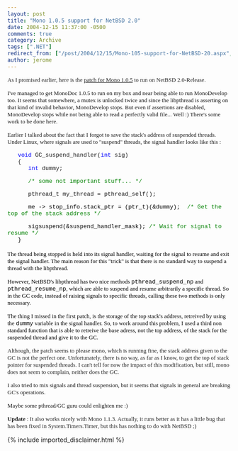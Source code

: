 ```yaml
---
layout: post
title: "Mono 1.0.5 support for NetBSD 2.0"
date: 2004-12-15 11:37:00 -0500
comments: true
category: Archive
tags: [".NET"]
redirect_from: ["/post/2004/12/15/Mono-105-support-for-NetBSD-20.aspx", "/post/2004/12/15/mono-105-support-for-netbsd-20.aspx"]
author: jerome
---
```

<!-- more -->
<p>
<font face="Tahoma" size="2">As I promised earlier, here is the <a href="http://msdn.labtech.epitech.net/mono/mono-netbsd-20041216.patch.gz">patch for Mono 1.0.5</a> to run on NetBSD 2.0-Release.</font>
</p>
<p>
<font face="Tahoma" size="2">I&#39;ve managed to get MonoDoc 1.0.5 to run on my box and near being able to run MonoDevelop too. It seems that somewhere, a mutex is unlocked twice and since the libpthread is asserting on that kind of invalid behavior, MonoDevelop stops. But even if assertions are disabled, MonoDevelop stops while not being able to read a perfectly valid file... Well :) There&#39;s some work to be done here.</font>
</p>
<p>
<font face="Tahoma" size="2">Earlier I talked about the fact that I forgot to save the stack&#39;s address of suspended threads. Under Linux, where signals are used to &quot;suspend&quot; threads, the signal handler looks like this :</font>
</p>
<font color="#0000ff"><font face="Courier New" size="2">&nbsp;&nbsp;&nbsp;void </font></font><font size="2"><font face="Courier New">GC_suspend_handler(<font color="#0000ff">int</font> sig)<br />
&nbsp;&nbsp; {<br />
<font color="#0000ff">&nbsp;&nbsp; &nbsp;&nbsp; int</font> dummy;</font> </font>
<p>
<font face="Courier New" size="2" color="#008000">&nbsp;&nbsp; &nbsp;&nbsp; /* some not important stuff... */</font>
</p>
<font face="Courier New" size="2">&nbsp;&nbsp; &nbsp;&nbsp; pthread_t my_thread = pthread_self();</font><font color="#008000"><font size="2"> </font>
<p>
<font face="Courier New" color="#000000"><font size="2">&nbsp;&nbsp;&nbsp; &nbsp; me -&gt; stop_info.stack_ptr = (ptr_t)(&amp;dummy);&nbsp; <font color="#008000">/* Get the top of the stack address */</font></font></font>
</p>
<p>
<font color="#000000"><font face="Courier New"><font size="2">&nbsp;&nbsp;&nbsp;&nbsp; &nbsp;sigsuspend(&amp;suspend_handler_mask); </font><font size="2" color="#008000">/* Wait for signal to resume */<br />
</font></font></font><font size="2"><font face="Courier New" color="#000000">&nbsp;&nbsp; }</font><br />
</font><br />
<font face="Tahoma" size="2" color="#000000">The thread being stopped is held into its signal handler, waiting for the signal to resume and exit the signal handler. The main reason for this &quot;trick&quot; is that there is no standard way to suspend a thread with the libpthread.</font>
</p>
</font>
<p>
<font size="2"><font face="Tahoma" color="#000000">However, NetBSD&#39;s libpthread has two nice methods <font face="Courier New">pthread_suspend_np</font> and <font face="Courier New">pthread_resume_np</font>, which are able to suspend&nbsp;and resume&nbsp;arbitrarily a specific thread. So in the GC code, instead of raising signals to specific threads, calling these two methods is only necessary.</font></font>
</p>
<p>
<font size="2"><font face="Tahoma" color="#000000">The thing I missed in the first patch, is the storage of the top&nbsp;stack&#39;s address, retreived by using the <font face="Courier New">dummy</font> variable in the signal handler. So, to work around this problem, I used a third non standard function that is able to retreive the base adress, not the top address,&nbsp;of the stack for the suspended thread and give it to the GC.</font></font>
</p>
<p>
<font face="Tahoma" size="2">Although, the patch seems to please mono, which is running fine, the stack address given to the GC is not the perfect one. Unfortunately, there is no way, as far as I know, to get the top of stack pointer for suspended threads. I can&#39;t tell for now the impact of this modification, but still, mono does not seem to complain, neither does the GC.</font>
</p>
<p>
<font face="Tahoma" size="2">I also tried to mix signals and thread suspension, but it seems that signals in general are breaking GC&#39;s operations.</font>
</p>
<p>
<font face="Tahoma" size="2">Maybe some pthread/GC guru could enlighten me :)</font>
</p>
<p>
<font face="Tahoma" size="2"><strong>Update</strong> : It also works nicely with Mono 1.1.3. Actually, it runs better as it has a little bug that has been fixed in System.Timers.Timer, but this has nothing to do with NetBSD ;)</font>
</p>

{% include imported_disclaimer.html %}
